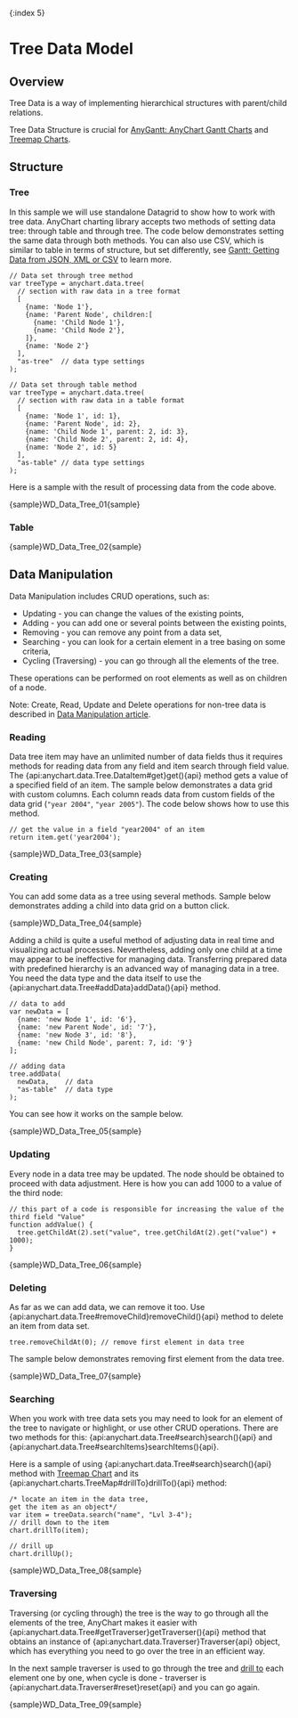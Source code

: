 {:index 5}
# Tree Data Model

## Overview

Tree Data is a way of implementing hierarchical structures with parent/child relations.

Tree Data Structure is crucial for [AnyGantt: AnyChart Gantt Charts](../Gantt_Chart/Quick_Start) and [Treemap Charts](../Basic_Charts/Treemap_Chart).

## Structure

### Tree

In this sample we will use standalone Datagrid to show how to work with tree data. AnyChart charting library accepts two methods of setting data tree: through table and through tree. The code below demonstrates setting the same data through both methods. You can also use CSV, which is similar to table in terms of structure, but set differently, see [Gantt: Getting Data from JSON, XML or CSV](../Gantt_Chart/Data_from_JSON,_XML,_CSV#csv) to learn more.

```
// Data set through tree method
var treeType = anychart.data.tree(
  // section with raw data in a tree format
  [
    {name: 'Node 1'},
    {name: 'Parent Node', children:[
      {name: 'Child Node 1'},
      {name: 'Child Node 2'},
    ]},
    {name: 'Node 2'}
  ],
  "as-tree"  // data type settings
);

// Data set through table method
var treeType = anychart.data.tree(
  // section with raw data in a table format
  [
    {name: 'Node 1', id: 1},
    {name: 'Parent Node', id: 2},
    {name: 'Child Node 1', parent: 2, id: 3},
    {name: 'Child Node 2', parent: 2, id: 4},
    {name: 'Node 2', id: 5}
  ],
  "as-table" // data type settings
);
```

Here is a sample with the result of processing data from the code above.

{sample}WD\_Data\_Tree\_01{sample}

### Table

{sample}WD\_Data\_Tree\_02{sample}

## Data Manipulation

Data Manipulation includes CRUD operations, such as:

* Updating - you can change the values of the existing points,
* Adding - you can add one or several points between the existing points,
* Removing - you can remove any point from a data set,
* Searching - you can look for a certain element in a tree basing on some criteria,
* Cycling (Traversing) - you can go through all the elements of the tree.

These operations can be performed on root elements as well as on children of a node. 

Note: Create, Read, Update and Delete operations for non-tree data is described in [Data Manipulation article](Data_Manipulation).

### Reading

Data tree item may have an unlimited number of data fields thus it requires methods for reading data from any field and item search through field value. The {api:anychart.data.Tree.DataItem#get}get(){api} method gets a value of a specified field of an item. The sample below demonstrates a data grid with custom columns. Each column reads data from custom fields of the data grid (`"year 2004"`, `"year 2005"`). The code below shows how to use this method.

```
// get the value in a field "year2004" of an item
return item.get('year2004'); 
```

{sample}WD\_Data\_Tree\_03{sample}

### Creating

You can add some data as a tree using several methods. Sample below demonstrates adding a child into data grid on a button click.

{sample}WD\_Data\_Tree\_04{sample}

Adding a child is quite a useful method of adjusting data in real time and visualizing actual processes. Nevertheless, adding only one child at a time may appear to be ineffective for managing data. Transferring prepared data with predefined hierarchy is an advanced way of managing data in a tree.  You need the data type and the data itself to use the {api:anychart.data.Tree#addData}addData(){api} method.

```
// data to add
var newData = [
  {name: 'new Node 1', id: '6'},
  {name: 'new Parent Node', id: '7'},
  {name: 'new Node 3', id: '8'},
  {name: 'new Child Node', parent: 7, id: '9'}
];

// adding data
tree.addData(
  newData,    // data
  "as-table"  // data type
);
```

You can see how it works on the sample below.

{sample}WD\_Data\_Tree\_05{sample}

### Updating

Every node in a data tree may be updated. The node should be obtained to proceed with data adjustment. Here is how you can add 1000 to a value of the third node:

```
// this part of a code is responsible for increasing the value of the third field "Value"
function addValue() {
  tree.getChildAt(2).set("value", tree.getChildAt(2).get("value") + 1000);
}
```

{sample}WD\_Data\_Tree\_06{sample}

### Deleting

As far as we can add data, we can remove it too. Use {api:anychart.data.Tree#removeChild}removeChild(){api} method to delete an item from data set.

```
tree.removeChildAt(0); // remove first element in data tree
```

The sample below demonstrates removing first element from the data tree.

{sample}WD\_Data\_Tree\_07{sample}

### Searching

When you work with tree data sets you may need to look for an element of the tree to navigate or highlight, or use other CRUD operations. There are two methods for this: {api:anychart.data.Tree#search}search(){api} and {api:anychart.data.Tree#searchItems}searchItems(){api}.

Here is a sample of using {api:anychart.data.Tree#search}search(){api} method with [Treemap Chart](../Basic_Charts/Treemap_Chart) and its {api:anychart.charts.TreeMap#drillTo}drillTo(){api} method:

```
/* locate an item in the data tree,
get the item as an object*/
var item = treeData.search("name", "Lvl 3-4");
// drill down to the item
chart.drillTo(item);

// drill up
chart.drillUp();
```

{sample}WD\_Data\_Tree\_08{sample}

### Traversing

Traversing (or cycling through) the tree is the way to go through all the elements of the tree, AnyChart makes it easier with
{api:anychart.data.Tree#getTraverser}getTraverser(){api} method that obtains an instance of {api:anychart.data.Traverser}Traverser{api} object, which has everything you need to go over the tree in an efficient way.

In the next sample traverser is used to go through the tree and [drill to](../Basic_Charts/Treemap_Chart#interactivity) each element one by one, when cycle is done - traverser is {api:anychart.data.Traverser#reset}reset{api} and you can go again.

{sample}WD\_Data\_Tree\_09{sample}
